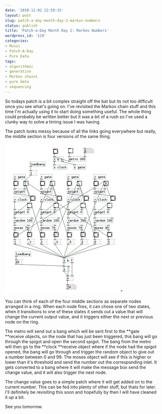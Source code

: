 ```yaml
---
date: '2010-11-02 22:59:35'
layout: post
slug: patch-a-day-month-day-2-markov-numbers
status: publish
title: 'Patch-a-Day Month Day 2: Markov Numbers'
wordpress_id: '118'
categories:
- Music
- Patch-A-Day
- Pure Data
tags:
- algorithmic
- generative
- Markov chains
- pure data
- sequencing
---
```


So todays patch is a bit complex straight off the bat but its not too difficult once you see what's going on. I've revisited the Markov chain stuff and this time I'm actually using it to start doing something useful. The whole thing could probably be written better but it was a bit of a rush so I've used a clunky way to solve a timing issue I was having.



The patch looks messy because of all the links going everywhere but really, the middle section is four versions of the same thing.

![Markov Numbers](/a/2010-11-02-patch-a-day-month-day-2-markov-numbers/02-MarkovNumbers.png)"

You can think of each of the four middle sections as separate nodes arranged in a ring. When each node fires, it can chose one of two states, when it transitions to one of these states it sends out a value that will change the current output value, and it triggers either the next or previous node on the ring.

The metro will send out a bang which will be sent first to the **gate **receive objects, on the node that has just been triggered, this bang will go through the spigot and open the second spigot. The bang from the metro will then go to the **clock **receive object where if the node had the spigot opened, the bang will go through and trigger the random object to give out a number between 0 and 99. The moses object will see if this is higher or lower than it's threshold and send the number out the corresponding inlet. It gets converted to a bang where it will make the message box send the change value, and it will also trigger the next node.

The change value goes to a simple patch where it will get added on to the current number. This can be fed into plenty of other stuff, but thats for later. I'll definitely be revisiting this soon and hopefully by then I will have cleaned it up a bit.

See you tomorrow.
